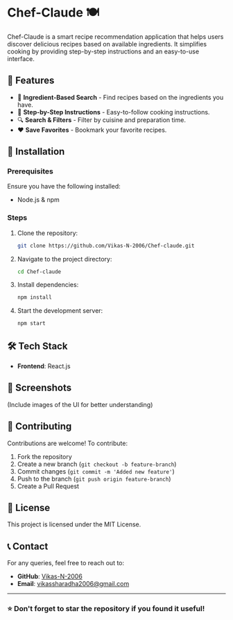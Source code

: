 # Chef-Claude 🍽️

Chef-Claude is a smart recipe recommendation application that helps users discover delicious recipes based on available ingredients. It simplifies cooking by providing step-by-step instructions and an easy-to-use interface.

## 📌 Features

- 🥗 **Ingredient-Based Search** - Find recipes based on the ingredients you have.
- 📖 **Step-by-Step Instructions** - Easy-to-follow cooking instructions.
- 🔍 **Search & Filters** - Filter by cuisine and preparation time.
- ❤️ **Save Favorites** - Bookmark your favorite recipes.

## 🚀 Installation

### Prerequisites
Ensure you have the following installed:
- Node.js & npm

### Steps
1. Clone the repository:
   ```bash
   git clone https://github.com/Vikas-N-2006/Chef-claude.git
   ```
2. Navigate to the project directory:
   ```bash
   cd Chef-claude
   ```
3. Install dependencies:
   ```bash
   npm install
   ```
4. Start the development server:
   ```bash
   npm start
   ```

## 🛠️ Tech Stack
- **Frontend**: React.js

## 📸 Screenshots
(Include images of the UI for better understanding)

## 🤝 Contributing
Contributions are welcome! To contribute:
1. Fork the repository
2. Create a new branch (`git checkout -b feature-branch`)
3. Commit changes (`git commit -m 'Added new feature'`)
4. Push to the branch (`git push origin feature-branch`)
5. Create a Pull Request

## 📜 License
This project is licensed under the MIT License.

## 📞 Contact
For any queries, feel free to reach out to:
- **GitHub**: [Vikas-N-2006](https://github.com/Vikas-N-2006)
- **Email**: [vikassharadha2006@gmail.com](mailto:vikassharadha2006@gmail.com)

---
### ⭐ Don't forget to star the repository if you found it useful!
